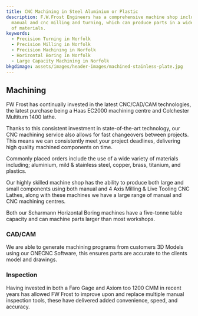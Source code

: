 ```yaml
---
title: CNC Machining in Steel Aluminium or Plastic
description: F.W.Frost Engineers has a comprehensive machine shop including
  manual and cnc milling and turning, which can produce parts in a wide variety
  of materials.
keywords:
  - Precision Turning in Norfolk
  - Precision Milling in Norfolk
  - Precision Machining in Norfolk
  - Horizontal Boring In Norfolk
  - Large Capacity Machining in Norfolk
bkgdimage: assets/images/header-images/machined-stainless-plate.jpg
---
```

## Machining

FW Frost has continually invested in the latest CNC/CAD/CAM technologies, the latest purchase being a Haas EC2000 machining centre and Colchester Multiturn 1400 lathe.

Thanks to this consistent investment in state-of-the-art technology, our CNC machining service also allows for fast changeovers between projects. This means we can consistently meet your project deadlines, delivering high quality machined components on time.

Commonly placed orders include the use of a wide variety of materials including; aluminium, mild & stainless steel, copper, brass, titanium, and plastics.

Our highly skilled machine shop has the ability to produce both large and small components using both manual and 4 Axis Milling & Live Tooling CNC Lathes, along with these machines we have a large range of manual and CNC machining centres.

Both our Scharmann Horizontal Boring machines have a five-tonne table capacity and can machine parts larger than most workshops.

### CAD/CAM

We are able to generate machining programs from customers 3D Models using our ONECNC Software, this ensures parts are accurate to the clients model and drawings.

### Inspection

Having invested in both a Faro Gage and Axiom too 1200 CMM in recent years has allowed FW Frost to improve upon and replace multiple manual inspection tools, these have delivered added convenience, speed, and accuracy.